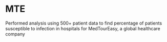 # MTE
Performed analysis using 500+ patient data to find percentage of patients susceptible to infection in hospitals for MedTourEasy, a global healthcare company
